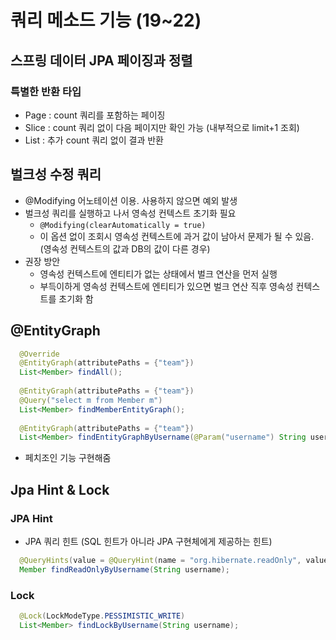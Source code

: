 # 쿼리 메소드 기능 (19~22)

## 스프링 데이터 JPA 페이징과 정렬
### 특별한 반환 타입
- Page : count 쿼리를 포함하는 페이징
- Slice : count 쿼리 없이 다음 페이지만 확인 가능 (내부적으로 limit+1 조회)
- List : 추가 count 쿼리 없이 결과 반환

## 벌크성 수정 쿼리
- @Modifying 어노테이션 이용. 사용하지 않으면 예외 발생
- 벌크성 쿼리를 실행하고 나서 영속성 컨텍스트 초기화 필요
    - ```@Modifying(clearAutomatically = true)```
    - 이 옵션 없이 조회시 영속성 컨텍스트에 과거 값이 남아서 문제가 될 수 있음. (영속성 컨텍스트의 값과 DB의 값이 다른 경우)   
- 권장 방안
    - 영속성 컨텍스트에 엔티티가 없는 상태에서 벌크 연산을 먼저 실행
    - 부득이하게 영속성 컨텍스트에 엔티티가 있으면 벌크 연산 직후 영속성 컨텍스트를 초기화 함 

## @EntityGraph
```java
  @Override
  @EntityGraph(attributePaths = {"team"})
  List<Member> findAll();
  
  @EntityGraph(attributePaths = {"team"})
  @Query("select m from Member m")
  List<Member> findMemberEntityGraph();
  
  @EntityGraph(attributePaths = {"team"})
  List<Member> findEntityGraphByUsername(@Param("username") String username);
```
- 페치조인 기능 구현해줌

## Jpa Hint & Lock
### JPA Hint
- JPA 쿼리 힌트 (SQL 힌트가 아니라 JPA 구현체에게 제공하는 힌트)
```java
  @QueryHints(value = @QueryHint(name = "org.hibernate.readOnly", value = "true"))
  Member findReadOnlyByUsername(String username);
```
### Lock
```java
  @Lock(LockModeType.PESSIMISTIC_WRITE)
  List<Member> findLockByUsername(String username);
```